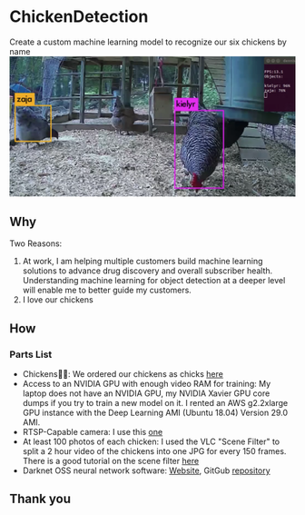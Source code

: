 # ChickenDetection
Create a custom machine learning model to recognize our six chickens by name
![Two Chickens](https://github.com/DennisFaucher/ChickenDetection/blob/master/Images/Jaja%20Kielyr.png)
## Why
Two Reasons:
1) At work, I am helping multiple customers build machine learning solutions to advance drug discovery and overall subscriber health. Understanding machine learning for object detection at a deeper level will enable me to better guide my customers.
2) I love our chickens
## How
### Parts List
* Chickens🙂🐓: We ordered our chickens as chicks [here](https://www.mypetchicken.com/catalog/Baby-Chicks-c36.aspx)
* Access to an NVIDIA GPU with enough video RAM for training: My laptop does not have an NVIDIA GPU, my NVIDIA Xavier GPU core dumps if you try to train a new model on it.  I rented an AWS g2.2xlarge GPU instance with the Deep Learning AMI (Ubuntu 18.04) Version 29.0 AMI.
* RTSP-Capable camera: I use this [one](https://www.amazon.com/gp/product/B07GSS4ZHK/ref=ppx_yo_dt_b_asin_title_o05_s00?ie=UTF8&psc=1) 
* At least 100 photos of each chicken: I used the VLC "Scene Filter" to split a 2 hour video of the chickens into one JPG for every 150 frames. There is a good tutorial on the scene filter [here](https://www.isimonbrown.co.uk/vlc-export-frames/)
* Darknet OSS neural network software: [Website](https://pjreddie.com/darknet/), GitGub [repository](https://github.com/pjreddie/darknet)
## Thank you
